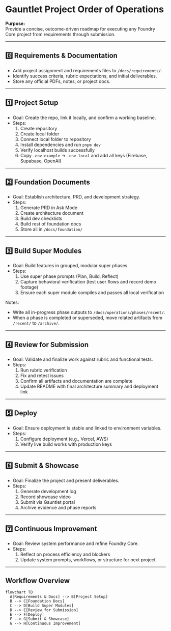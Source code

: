 # Gauntlet Project Order of Operations

**Purpose:**  
Provide a concise, outcome-driven roadmap for executing any Foundry Core project from requirements through submission.

---

## 0️⃣ Requirements & Documentation
- Add project assignment and requirements files to `/docs/requirements/`.
- Identify success criteria, rubric expectations, and initial deliverables.
- Store any official PDFs, notes, or project docs.

---

## 1️⃣ Project Setup
- Goal: Create the repo, link it locally, and confirm a working baseline.
- Steps:
  1. Create repository
  2. Create local folder
  3. Connect local folder to repository
  4. Install dependencies and run `pnpm dev`
  5. Verify localhost builds successfully
  6. Copy `.env.example` → `.env.local` and add all keys (Firebase, Supabase, OpenAI)

---

## 2️⃣ Foundation Documents
- Goal: Establish architecture, PRD, and development strategy.
- Steps:
  1. Generate PRD in Ask Mode
  2. Create architecture document
  3. Build dev checklists
  4. Build rest of foundation docs
  5. Store all in `/docs/foundation/`

---

## 3️⃣ Build Super Modules
- Goal: Build features in grouped, modular super phases.
- Steps:
  1. Use super phase prompts (Plan, Build, Reflect)
  2. Capture behavioral verification (test user flows and record demo footage)
  3. Ensure each super module compiles and passes all local verification

Notes:
- Write all in-progress phase outputs to `/docs/operations/phases/recent/`.
- When a phase is completed or superseded, move related artifacts from `/recent/` to `/archive/`.

---

## 4️⃣ Review for Submission
- Goal: Validate and finalize work against rubric and functional tests.
- Steps:
  1. Run rubric verification
  2. Fix and retest issues
  3. Confirm all artifacts and documentation are complete
  4. Update README with final architecture summary and deployment link

---

## 5️⃣ Deploy
- Goal: Ensure deployment is stable and linked to environment variables.
- Steps:
  1. Configure deployment (e.g., Vercel, AWS)
  2. Verify live build works with production keys

---

## 6️⃣ Submit & Showcase
- Goal: Finalize the project and present deliverables.
- Steps:
  1. Generate development log
  2. Record showcase video
  3. Submit via Gauntlet portal
  4. Archive evidence and phase reports

---

## 7️⃣ Continuous Improvement
- Goal: Review system performance and refine Foundry Core.
- Steps:
  1. Reflect on process efficiency and blockers
  2. Update system prompts, workflows, or structure for next project

---

## Workflow Overview

```mermaid
flowchart TD
  A[Requirements & Docs] --> B[Project Setup]
  B --> C[Foundation Docs]
  C --> D[Build Super Modules]
  D --> E[Review for Submission]
  E --> F[Deploy]
  F --> G[Submit & Showcase]
  G --> H[Continuous Improvement]
```
